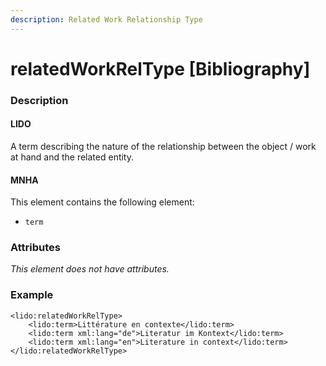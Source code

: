 ```yaml
---
description: Related Work Relationship Type
---
```


# relatedWorkRelType \[Bibliography]

### Description

#### LIDO

A term describing the nature of the relationship between the object / work at hand and the related entity.

#### MNHA

This element contains the following element:

* `term`

### Attributes

_This element does not have attributes._

### Example

```markup
<lido:relatedWorkRelType>
    <lido:term>Littérature en contexte</lido:term>
    <lido:term xml:lang="de">Literatur im Kontext</lido:term>
    <lido:term xml:lang="en">Literature in context</lido:term>
</lido:relatedWorkRelType>
```
